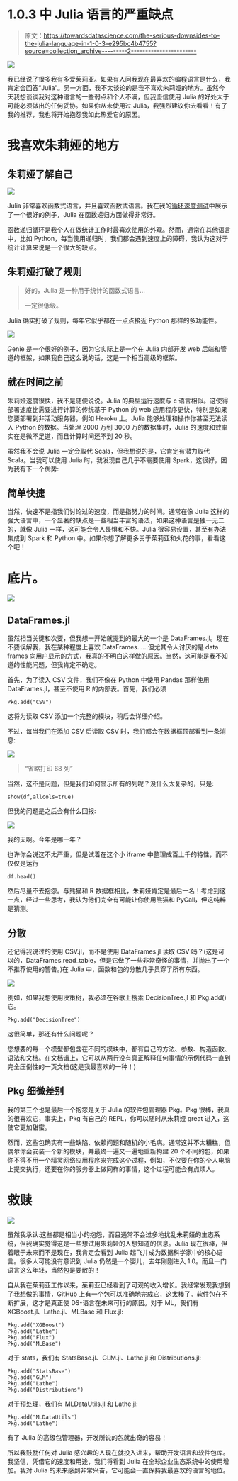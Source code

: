 # 1.0.3 中 Julia 语言的严重缺点

> 原文：<https://towardsdatascience.com/the-serious-downsides-to-the-julia-language-in-1-0-3-e295bc4b4755?source=collection_archive---------2----------------------->

![](img/32ccbebf020485f2d6d2ed1d60beafea.png)

我已经说了很多我有多爱茱莉亚。如果有人问我现在最喜欢的编程语言是什么，我肯定会回答“Julia”。另一方面，我不太谈论的是我不喜欢朱莉娅的地方。虽然今天我想谈谈我对这种语言的一些弱点和个人不满，但我坚信使用 Julia 的好处大于可能必须做出的任何妥协。如果你从未使用过 Julia，我强烈建议你去看看！有了我的推荐，我也将开始抱怨我如此热爱它的原因。

# 我喜欢朱莉娅的地方

## 朱莉娅了解自己

![](img/15c885f30cb045c118ec8f2a334acceb.png)

Julia 非常喜欢函数式语言，并且喜欢函数式语言。我在我的[循环速度测试](/julia-speed-battle-syntactual-recursive-and-iterative-loops-ff5f719867c1)中展示了一个很好的例子，Julia 在函数递归方面做得非常好。

函数递归循环是我个人在做统计工作时最喜欢使用的外观。然而，通常在其他语言中，比如 Python，每当使用递归时，我们都会遇到速度上的障碍，我认为这对于统计计算来说是一个很大的缺点。

## 朱莉娅打破了规则

> 好的，Julia 是一种用于统计的函数式语言…
> 
> 一定很低级。

Julia 确实打破了规则，每年它似乎都在一点点接近 Python 那样的多功能性。

![](img/daae3eb6414d42c336cb6963945f3a93.png)

Genie 是一个很好的例子，因为它实际上是一个在 Julia 内部开发 web 后端和管道的框架，如果我自己这么说的话，这是一个相当高级的框架。

## 就在时间之前

朱莉娅速度很快，我不是随便说说。Julia 的典型运行速度与 c 语言相似。这使得部署速度比需要进行计算的传统基于 Python 的 web 应用程序更快，特别是如果您要部署到非活动服务器，例如 Heroku 上。Julia 能够处理和操作你甚至无法读入 Python 的数据。当处理 2000 万到 3000 万的数据集时，Julia 的速度和效率实在是微不足道，而且计算时间还不到 20 秒。

虽然我不会说 Julia 一定会取代 Scala，但我想说的是，它肯定有潜力取代 Scala。当我可以使用 Julia 时，我发现自己几乎不需要使用 Spark，这很好，因为我有下一个优势:

## 简单快捷

当然，快速不是指我们讨论过的速度，而是指努力的时间。通常在像 Julia 这样的强大语言中，一个显著的缺点是一些相当丰富的语法，如果这种语言是独一无二的，就像 Julia 一样，这可能会令人畏惧和不快。Julia 很容易设置，甚至有办法集成到 Spark 和 Python 中。如果你想了解更多关于茱莉亚和火花的事，看看这个吧！

# 底片。

![](img/90016d58bab42b2ed998a67a31fc3d3c.png)

## DataFrames.jl

虽然相当关键和次要，但我想一开始就提到的最大的一个是 DataFrames.jl。现在不要误解我，我在某种程度上喜欢 DataFrames……但尤其令人讨厌的是 data frames 向用户显示的方式，我真的不明白这样做的原因。当然，这可能是我不知道的性能问题，但我肯定不确定。

首先，为了读入 CSV 文件，我们不像在 Python 中使用 Pandas 那样使用 DataFrames.jl，甚至不使用 R 的内部表。首先，我们必须

```
Pkg.add("CSV")
```

这将为读取 CSV 添加一个完整的模块，稍后会详细介绍。

不过，每当我们在添加 CSV 后读取 CSV 时，我们都会在数据框顶部看到一条消息:

![](img/6c9cd6f8ae2a165fd7f3e3575342dc28.png)

> “省略打印 68 列”

当然，这不是问题，但是我们如何显示所有的列呢？没什么太复杂的，只是:

```
show(df,allcols=true)
```

但我的问题是之后会有什么回报:

![](img/6f2113d5d4e6cae6a7e6a55096ea7c08.png)

我的天啊。今年是哪一年？

也许你会说这不太严重，但是试着在这个小 iframe 中整理成百上千的特性，而不仅仅是运行

```
df.head()
```

然后尽量不去抱怨。与熊猫和 R 数据框相比，朱莉娅肯定是最后一名！考虑到这一点，经过一些思考，我认为他们完全有可能让你使用熊猫和 PyCall，但这纯粹是猜测。

## 分散

还记得我说过的使用 CSV.jl，而不是使用 DataFrames.jl 读取 CSV 吗？(这是可以的，DataFrames.read_table，但是它做了一些非常奇怪的事情，并抛出了一个不推荐使用的警告。)在 Julia 中，函数和包的分散几乎贯穿了所有东西。

![](img/8d283cc82a833b960a4bb755f87a7a13.png)

例如，如果我想使用决策树，我必须在谷歌上搜索 DecisionTree.jl 和 Pkg.add()它。

```
Pkg.add("DecisionTree")
```

这很简单，那还有什么问题呢？

您想要的每一个模型都包含在不同的模块中，都有自己的方法、参数、构造函数、语法和文档。在文档谱上，它可以从两行没有真正解释任何事情的示例代码一直到完全压倒性的一页文档(这是我最喜欢的一种！)

## Pkg 细微差别

我的第三个也是最后一个抱怨是关于 Julia 的软件包管理器 Pkg。Pkg 很棒，我真的很喜欢它，事实上，Pkg 有自己的 REPL，你可以随时从朱莉娅 great 进入，这使它更加甜蜜。

然而，这些包确实有一些缺陷、依赖问题和随机的小毛病。通常这并不太糟糕，但偶尔你会安装一个新的模块，并最终一遍又一遍地重新构建 20 个不同的包，如果你不得不用一个精灵网络应用程序来完成这个过程，例如，不仅要在你的个人电脑上提交执行，还要在你的服务器上做同样的事情，这个过程可能会有点烦人。

# 救赎

![](img/11c555d3594931c363a65057de16a1f4.png)

虽然我承认:这些都是相当小的抱怨，而且通常不会过多地扰乱朱莉娅的生态系统，但我确实觉得这是一些想试用朱莉娅的人想知道的信息。Julia 现在很棒，但着眼于未来而不是现在，我肯定会看到 Julia 起飞并成为数据科学家中的核心语言。很多人可能没有意识到 Julia 仍然是一个婴儿，去年刚刚进入 1.0。而且一门语言这么年轻，当然包是要散的！

自从我在茱莉亚工作以来，茱莉亚已经看到了可观的收入增长。我经常发现我想到了我想做的事情，GitHub 上有一个包可以准确地完成它，这太棒了。软件包在不断扩展，这才是真正使 DS-语言在未来可行的原因。对于 ML，我们有 XGBoost.jl、Lathe.jl、MLBase 和 Flux.jl:

```
Pkg.add("XGBoost")
Pkg.add("Lathe")
Pkg.add("Flux")
Pkg.add("MLBase")
```

对于 stats，我们有 StatsBase.jl、GLM.jl、Lathe.jl 和 Distributions.jl:

```
Pkg.add("StatsBase")
Pkg.add("GLM")
Pkg.add("Lathe")
Pkg.add("Distributions")
```

对于预处理，我们有 MLDataUtils.jl 和 Lathe.jl:

```
Pkg.add("MLDataUtils")
Pkg.add("Lathe")
```

有了 Julia 的高级包管理器，开发所说的包就出奇的容易！

所以我鼓励任何对 Julia 感兴趣的人现在就投入进来，帮助开发语言和软件包库。我坚信，凭借它的速度和用途，我们将看到 Julia 在全球企业生态系统中的使用增加。我对 Julia 的未来感到非常兴奋，它可能会一直保持我最喜欢的语言的地位。